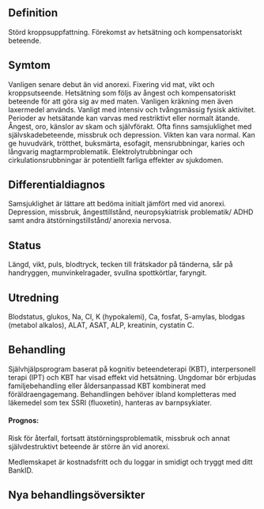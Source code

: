 ## Definition

Störd kroppsuppfattning. Förekomst av hetsätning och kompensatoriskt beteende.

## Symtom

Vanligen senare debut än vid anorexi. Fixering vid mat, vikt och kroppsutseende. Hetsätning som följs av ångest och kompensatoriskt beteende för att göra sig av med maten. Vanligen kräkning men även laxermedel används. Vanligt med intensiv och tvångsmässig fysisk aktivitet. Perioder av hetsätande kan varvas med restriktivt eller normalt ätande. Ångest, oro, känslor av skam och självförakt.
Ofta finns samsjuklighet med självskadebeteende, missbruk och depression. Vikten kan vara normal. Kan ge huvudvärk, trötthet, buksmärta, esofagit, mensrubbningar, karies och långvarig magtarmproblematik. Elektrolytrubbningar och cirkulationsrubbningar är potentiellt farliga effekter av sjukdomen.

## Differentialdiagnos

Samsjuklighet är lättare att bedöma initialt jämfört med vid anorexi. Depression, missbruk, ångesttillstånd, neuropsykiatrisk problematik/ ADHD samt andra ätstörningstillstånd/ anorexia nervosa.

## Status

Längd, vikt, puls, blodtryck, tecken till frätskador på tänderna, sår på handryggen, munvinkelragader, svullna spottkörtlar, faryngit.

## Utredning

Blodstatus, glukos, Na, Cl, K (hypokalemi), Ca, fosfat, S-amylas, blodgas (metabol alkalos), ALAT, ASAT, ALP, kreatinin, cystatin C.

## Behandling

Självhjälpsprogram baserat på kognitiv beteendeterapi (KBT), interpersonell terapi (IPT) och KBT har visad effekt vid hetsätning. Ungdomar bör erbjudas familjebehandling eller åldersanpassad KBT kombinerat med föräldraengagemang. Behandlingen behöver ibland kompletteras med läkemedel som tex SSRI (fluoxetin), hanteras av barnpsykiater.

#### Prognos:

Risk för återfall, fortsatt ätstörningsproblematik, missbruk och annat självdestruktivt beteende är större än vid anorexi.


Medlemskapet är kostnadsfritt och du loggar in smidigt och tryggt med ditt BankID.

## Nya behandlingsöversikter


